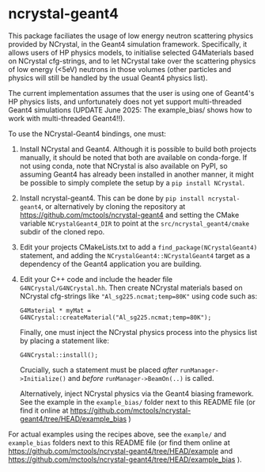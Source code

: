 ncrystal-geant4
===============

This package faciliates the usage of low energy neutron scattering physics
provided by NCrystal, in the Geant4 simulation framework. Specifically, it
allows users of HP physics models, to initialise selected G4Materials based on
NCrystal cfg-strings, and to let NCrystal take over the scattering physics of
low energy (<5eV) neutrons in those volumes (other particles and physics will
still be handled by the usual Geant4 physics list).

The current implementation assumes that the user is using one of Geant4's HP
physics lists, and unfortunately does not yet support multi-threaded Geant4
simulations (UPDATE June 2025: The example_bias/ shows how to work with
multi-threaded Geant4!!).

To use the NCrystal-Geant4 bindings, one must:

1. Install NCrystal and Geant4. Although it is possible to build both projects
   manually, it should be noted that both are available on conda-forge. If not
   using conda, note that NCrystal is also available on PyPI, so assuming
   Geant4 has already been installed in another manner, it might be possible to
   simply complete the setup by a `pip install NCrystal`.
2. Install ncrystal-geant4. This can be done by `pip install ncrystal-geant4`,
   or alternatively by cloning the repository at
   https://github.com/mctools/ncrystal-geant4 and setting the CMake
   variable `NCrystalGeant4_DIR` to point at the `src/ncrystal_geant4/cmake`
   subdir of the cloned repo.
3. Edit your projects CMakeLists.txt to add a `find_package(NCrystalGeant4)`
   statement, and adding the `NCrystalGeant4::NCrystalGeant4` target as a
   dependency of the Geant4 application you are building.
4. Edit your C++ code and include the header file
   `G4NCrystal/G4NCrystal.hh`. Then create NCrystal materials based on NCrystal
   cfg-strings like `"Al_sg225.ncmat;temp=80K"` using code such as:
   ```
   G4Material * myMat = G4NCrystal::createMaterial("Al_sg225.ncmat;temp=80K");
   ```
   Finally, one must inject the NCrystal physics process into the physics list
   by placing a statement like:
   ```
   G4NCrystal::install();
   ```
   Crucially, such a statement must be placed _after_ `runManager->Initialize()`
   and _before_ `runManager->BeamOn(..)` is called.

   Alternatively, inject NCrystal physics via the Geant4 biasing framework. See
   the example in the `example_bias/` folder next to this README file (or find
   it online at
   https://github.com/mctools/ncrystal-geant4/tree/HEAD/example_bias )

For actual examples using the recipes above, see the `example/` and
`example_bias` folders next to this README file (or find them online at
https://github.com/mctools/ncrystal-geant4/tree/HEAD/example and
https://github.com/mctools/ncrystal-geant4/tree/HEAD/example_bias ).
